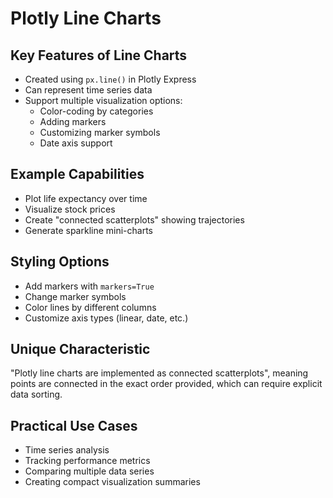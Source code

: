 # Plotly Line Charts

## Key Features of Line Charts
- Created using `px.line()` in Plotly Express
- Can represent time series data
- Support multiple visualization options:
  - Color-coding by categories
  - Adding markers
  - Customizing marker symbols
  - Date axis support

## Example Capabilities
- Plot life expectancy over time
- Visualize stock prices
- Create "connected scatterplots" showing trajectories
- Generate sparkline mini-charts

## Styling Options
- Add markers with `markers=True`
- Change marker symbols
- Color lines by different columns
- Customize axis types (linear, date, etc.)

## Unique Characteristic
"Plotly line charts are implemented as connected scatterplots", meaning points are connected in the exact order provided, which can require explicit data sorting.

## Practical Use Cases
- Time series analysis
- Tracking performance metrics
- Comparing multiple data series
- Creating compact visualization summaries
